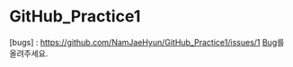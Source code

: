 # GitHub_Practice1
[bugs] : https://github.com/NamJaeHyun/GitHub_Practice1/issues/1
[Bug](https://github.com/son4673/pj5_team5/issues/5)를 올려주세요.
 
